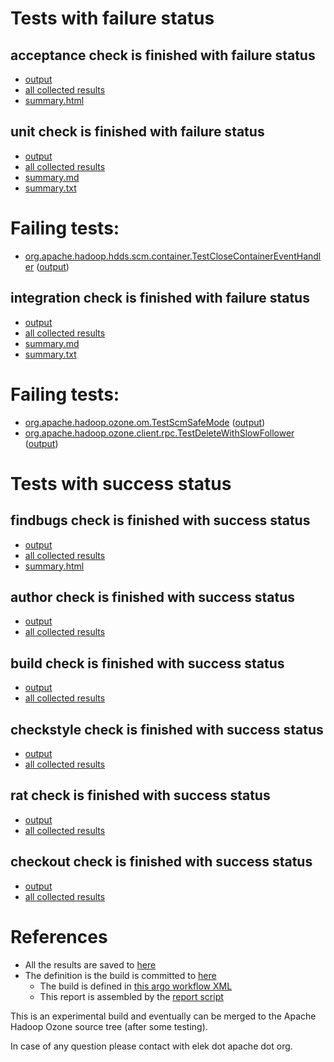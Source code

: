 # Tests with failure status

## acceptance check is finished with failure status

   * [output](https://raw.githubusercontent.com/elek/ozone-ci-q4/master/pr/pr-hdds-2034-ckmbc/acceptance/output.log)
   * [all collected results](https://github.com/elek/ozone-ci-q4/tree/master/pr/pr-hdds-2034-ckmbc/acceptance)
   * [summary.html](https://elek.github.io/ozone-ci-q4/pr/pr-hdds-2034-ckmbc/acceptance/summary.html)


## unit check is finished with failure status

   * [output](https://raw.githubusercontent.com/elek/ozone-ci-q4/master/pr/pr-hdds-2034-ckmbc/unit/output.log)
   * [all collected results](https://github.com/elek/ozone-ci-q4/tree/master/pr/pr-hdds-2034-ckmbc/unit)
   * [summary.md](https://github.com/elek/ozone-ci-q4/tree/master/pr/pr-hdds-2034-ckmbc/unit/summary.md)
   * [summary.txt](https://github.com/elek/ozone-ci-q4/tree/master/pr/pr-hdds-2034-ckmbc/unit/summary.txt)

# Failing tests: 

 * [org.apache.hadoop.hdds.scm.container.TestCloseContainerEventHandler](hadoop-hdds/server-scm/org.apache.hadoop.hdds.scm.container.TestCloseContainerEventHandler.txt) ([output](hadoop-hdds/server-scm/org.apache.hadoop.hdds.scm.container.TestCloseContainerEventHandler-output.txt))

## integration check is finished with failure status

   * [output](https://raw.githubusercontent.com/elek/ozone-ci-q4/master/pr/pr-hdds-2034-ckmbc/integration/output.log)
   * [all collected results](https://github.com/elek/ozone-ci-q4/tree/master/pr/pr-hdds-2034-ckmbc/integration)
   * [summary.md](https://github.com/elek/ozone-ci-q4/tree/master/pr/pr-hdds-2034-ckmbc/integration/summary.md)
   * [summary.txt](https://github.com/elek/ozone-ci-q4/tree/master/pr/pr-hdds-2034-ckmbc/integration/summary.txt)

# Failing tests: 

 * [org.apache.hadoop.ozone.om.TestScmSafeMode](hadoop-ozone/integration-test/org.apache.hadoop.ozone.om.TestScmSafeMode.txt) ([output](hadoop-ozone/integration-test/org.apache.hadoop.ozone.om.TestScmSafeMode-output.txt))
 * [org.apache.hadoop.ozone.client.rpc.TestDeleteWithSlowFollower](hadoop-ozone/integration-test/org.apache.hadoop.ozone.client.rpc.TestDeleteWithSlowFollower.txt) ([output](hadoop-ozone/integration-test/org.apache.hadoop.ozone.client.rpc.TestDeleteWithSlowFollower-output.txt))


# Tests with success status

## findbugs check is finished with success status

   * [output](https://raw.githubusercontent.com/elek/ozone-ci-q4/master/pr/pr-hdds-2034-ckmbc/findbugs/output.log)
   * [all collected results](https://github.com/elek/ozone-ci-q4/tree/master/pr/pr-hdds-2034-ckmbc/findbugs)
   * [summary.html](https://elek.github.io/ozone-ci-q4/pr/pr-hdds-2034-ckmbc/findbugs/summary.html)


## author check is finished with success status

   * [output](https://raw.githubusercontent.com/elek/ozone-ci-q4/master/pr/pr-hdds-2034-ckmbc/author/output.log)
   * [all collected results](https://github.com/elek/ozone-ci-q4/tree/master/pr/pr-hdds-2034-ckmbc/author)


## build check is finished with success status

   * [output](https://raw.githubusercontent.com/elek/ozone-ci-q4/master/pr/pr-hdds-2034-ckmbc/build/output.log)
   * [all collected results](https://github.com/elek/ozone-ci-q4/tree/master/pr/pr-hdds-2034-ckmbc/build)


## checkstyle check is finished with success status

   * [output](https://raw.githubusercontent.com/elek/ozone-ci-q4/master/pr/pr-hdds-2034-ckmbc/checkstyle/output.log)
   * [all collected results](https://github.com/elek/ozone-ci-q4/tree/master/pr/pr-hdds-2034-ckmbc/checkstyle)


## rat check is finished with success status

   * [output](https://raw.githubusercontent.com/elek/ozone-ci-q4/master/pr/pr-hdds-2034-ckmbc/rat/output.log)
   * [all collected results](https://github.com/elek/ozone-ci-q4/tree/master/pr/pr-hdds-2034-ckmbc/rat)


## checkout check is finished with success status

   * [output](https://raw.githubusercontent.com/elek/ozone-ci-q4/master/pr/pr-hdds-2034-ckmbc/checkout/output.log)
   * [all collected results](https://github.com/elek/ozone-ci-q4/tree/master/pr/pr-hdds-2034-ckmbc/checkout)




# References

 * All the results are saved to [here](https://github.com/elek/ozone-ci-q4/tree/master/pr/pr-hdds-2034-ckmbc/)
 * The definition is the build is committed to [here](https://github.com/elek/argo-ozone)
    * The build is defined in [this argo workflow XML](https://github.com/elek/argo-ozone/blob/master/ozone-build.yaml)
    * This report is assembled by the [report script](https://github.com/elek/argo-ozone/blob/master/scripts/report.sh)

This is an experimental build and eventually can be merged to the Apache Hadoop Ozone source tree (after some testing).

In case of any question please contact with elek dot apache dot org.
